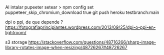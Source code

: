 Al intalar pupeeter setear  > npm config set puppeteer_skip_chromium_download true
git push heroku testbranch:main

dpi o ppi, de que depende ?
https://fotografiaprincipiantes.wordpress.com/2013/09/25/dpi-o-ppi-en-lightroom/


s3 storage
https://stackoverflow.com/questions/48716266/sharp-image-library-rotates-image-when-resizing/48726267#48726267